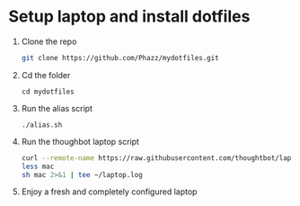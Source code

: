 Setup laptop and install dotfiles
=================================

1. Clone the repo
    ```sh
    git clone https://github.com/Phazz/mydotfiles.git
    ```

2. Cd the folder
    ```
    cd mydotfiles
    ```

3. Run the alias script
    ```
    ./alias.sh
    ```

4. Run the thoughbot laptop script
    ```sh
    curl --remote-name https://raw.githubusercontent.com/thoughtbot/laptop/master/mac
    less mac
    sh mac 2>&1 | tee ~/laptop.log
    ```

5. Enjoy a fresh and completely configured laptop
